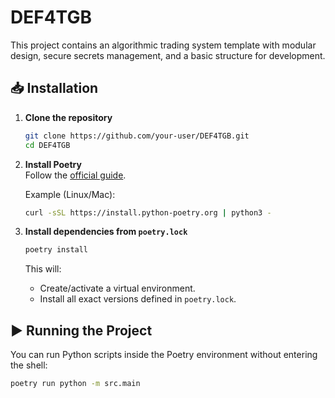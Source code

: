 # DEF4TGB

This project contains an algorithmic trading system template with modular design, secure secrets management, and a basic structure for development.

## 📥 Installation

1. **Clone the repository**
   ```bash
   git clone https://github.com/your-user/DEF4TGB.git
   cd DEF4TGB
   ```

2. **Install Poetry**  
   Follow the [official guide](https://python-poetry.org/docs/#installing-with-the-official-installer).

   Example (Linux/Mac):  
   ```bash
   curl -sSL https://install.python-poetry.org | python3 -
   ```

3. **Install dependencies from `poetry.lock`**  
   ```bash
   poetry install
   ```

   This will:  
   - Create/activate a virtual environment.  
   - Install all exact versions defined in `poetry.lock`.


## ▶️ Running the Project

You can run Python scripts inside the Poetry environment without entering the shell:

```bash
poetry run python -m src.main
```